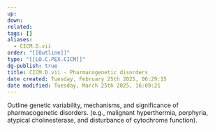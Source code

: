 ```yaml
---
up: 
down: 
related: 
tags: []
aliases:
  - CICM.D.vii
order: "[[Outline]]"
type: "[[LO.C.PEX.CICM]]"
dg-publish: true
title: CICM.D.vii - Pharmacogenetic disorders
date created: Tuesday, February 25th 2025, 06:29:15
date modified: Tuesday, March 25th 2025, 16:09:21
---
```


Outline genetic variability, mechanisms, and significance of pharmacogenetic disorders. (e.g., malignant hyperthermia, porphyria, atypical cholinesterase, and disturbance of cytochrome function).
